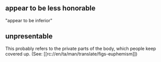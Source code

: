 ## appear to be less honorable ##

"appear to be inferior"

## unpresentable ##

This probably refers to the private parts of the body, which people keep covered up. (See: [[rc://en/ta/man/translate/figs-euphemism]])